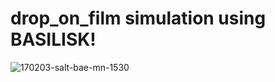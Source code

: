 # drop_on_film simulation using BASILISK!
![170203-salt-bae-mn-1530](https://user-images.githubusercontent.com/44382015/201227220-490e139f-4639-4be6-99b2-94e509db6645.jpg)
